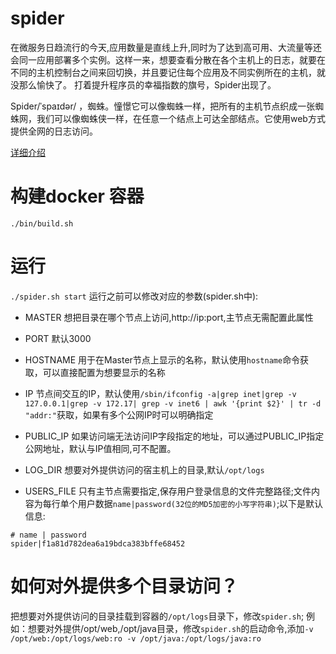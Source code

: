 # spider
在微服务日趋流行的今天,应用数量是直线上升,同时为了达到高可用、大流量等还会同一应用部署多个实例。这样一来，想要查看分散在各个主机上的日志，就要在不同的主机控制台之间来回切换，并且要记住每个应用及不同实例所在的主机，就没那么愉快了。
打着提升程序员的幸福指数的旗号，Spider出现了。

Spider/ˈspaɪdər/ ，蜘蛛。憧憬它可以像蜘蛛一样，把所有的主机节点织成一张蜘蛛网，我们可以像蜘蛛侠一样，在任意一个结点上可达全部结点。它使用web方式提供全网的日志访问。

[详细介绍](Introduction.md)


# 构建docker 容器
`./bin/build.sh`

# 运行
`./spider.sh start`
运行之前可以修改对应的参数(spider.sh中):
- MASTER
想把目录在哪个节点上访问,http://ip:port,主节点无需配置此属性

- PORT
默认3000

- HOSTNAME
用于在Master节点上显示的名称，默认使用`hostname`命令获取，可以直接配置为想要显示的名称

- IP
节点间交互的IP，默认使用`/sbin/ifconfig -a|grep inet|grep -v 127.0.0.1|grep -v 172.17| grep -v inet6 | awk '{print $2}' | tr -d "addr:"`获取，如果有多个公网IP时可以明确指定

- PUBLIC_IP
如果访问端无法访问IP字段指定的地址，可以通过PUBLIC_IP指定公网地址，默认与IP值相同,可不配置。

- LOG_DIR
想要对外提供访问的宿主机上的目录,默认`/opt/logs`

- USERS_FILE
只有主节点需要指定,保存用户登录信息的文件完整路径;文件内容为每行单个用户数据`name|password(32位的MD5加密的小写字符串)`;以下是默认信息:
```
# name | password
spider|f1a81d782dea6a19bdca383bffe68452
```


# 如何对外提供多个目录访问？
把想要对外提供访问的目录挂载到容器的`/opt/logs`目录下，修改`spider.sh`;
例如：想要对外提供/opt/web,/opt/java目录，修改`spider.sh`的启动命令,添加`-v /opt/web:/opt/logs/web:ro -v /opt/java:/opt/logs/java:ro`
